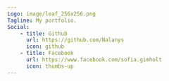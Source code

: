 ```yaml
---
Logo: image/leaf_256x256.png
Tagline: My portfolio.
Social:
    - title: Github
      url: https://github.com/Nalanys
      icon: github
    - title: Facebook
      url: https://www.facebook.com/sofia.gimholt
      icon: thumbs-up
---
```

